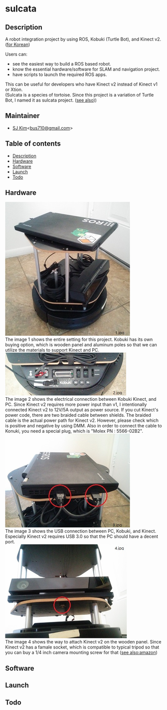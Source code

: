 # sulcata

## Description
A robot integration project by using ROS, Kobuki (Turtle Bot), and Kinect v2. ([for Korean](README_kr.md))

Users can:
- see the easiest way to build a ROS based robot.
- know the essential hardware/software for SLAM and navigation project.
- have scripts to launch the required ROS apps.

This can be useful for developers who have Kinect v2 instead of Kinect v1 or Xtion.  
(Sulcata is a species of tortoise. Since this project is a variation of Turtle Bot, I named it as sulcata project. (<a href="https://en.wikipedia.org/wiki/African_spurred_tortoise" target="_blank">see also</a>))

## Maintainer
- [SJ Kim](http://bus710.net)<<bus710@gmail.com>>

## Table of contents
- [Description](#description)
- [Hardware](#hardware)
- [Software](#software)
- [Launch](#launch)
- [Todo](#todo)

## Hardware
![images/1.jpg](images/1.jpg)  
The image 1 shows the entire setting for this project. Kobuki has its own buying option, which is wooden panel and aluminum poles so that we can utilize the materials to support Kinect and PC.  
![images/2.jpg](images/2.jpg)  
The image 2 shows the electrical connection between Kobuki Kinect, and PC. Since Kinect v2 requires more power input than v1, I intentionally connected Kinect v2 to 12V/5A output as power source. If you cut Kinect's power code, there are two braided cable between shields. The braided cable is the actual power path for Kinect v2. However, please check which is positive and negative by using DMM. Also in order to connect the cable to Konuki, you need a special plug, which is "Molex PN : 5566-02B2".   
![images/3.jpg](images/3.jpg)  
The image 3 shows the USB connection between PC, Kobuki, and Kinect. Especially Kinect v2 requires USB 3.0 so that the PC should have a decent port.   
![images/4.jpg](images/4.jpg)   
The image 4 shows the way to attach Kinect v2 on the wooden panel. Since Kinect v2 has a famale socket, which is compatible to typical tripod so that you can buy a 1/4 inch camera mounting screw for that ([see also:amazon](http://www.amazon.com/Smallrig%C2%AE-Screw-Adapter-Quick-Release/dp/B006GB5MDW))  




## Software

## Launch

## Todo


